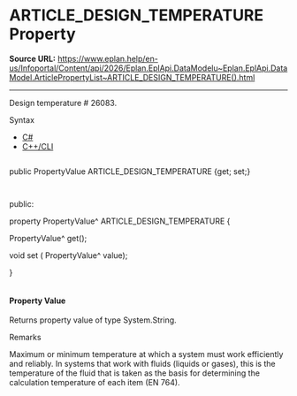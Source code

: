 # ARTICLE_DESIGN_TEMPERATURE Property

**Source URL:** https://www.eplan.help/en-us/Infoportal/Content/api/2026/Eplan.EplApi.DataModelu~Eplan.EplApi.DataModel.ArticlePropertyList~ARTICLE_DESIGN_TEMPERATURE().html

---

Design temperature # 26083.

Syntax

- [C#](#i-syntax-CS)
- [C++/CLI](#i-syntax-CPP2005)

```
```
public PropertyValue ARTICLE_DESIGN_TEMPERATURE {get; set;}
```
```

```
```
public:

property PropertyValue^ ARTICLE_DESIGN_TEMPERATURE {

   PropertyValue^ get();

   void set (    PropertyValue^ value);

}
```
```

#### Property Value

Returns property value of type System.String.

Remarks

Maximum or minimum temperature at which a system must work efficiently and reliably. In systems that work with fluids (liquids or gases), this is the temperature of the fluid that is taken as the basis for determining the calculation temperature of each item (EN 764).
